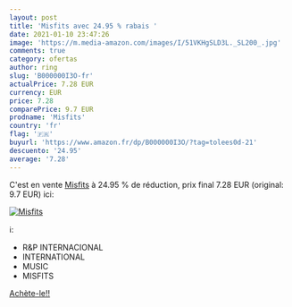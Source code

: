 ```yaml
---
layout: post
title: 'Misfits avec 24.95 % rabais '
date: 2021-01-10 23:47:26
image: 'https://m.media-amazon.com/images/I/51VKHgSLD3L._SL200_.jpg'
comments: true
category: ofertas
author: ring
slug: 'B000000I3O-fr'
actualPrice: 7.28 EUR
currency: EUR
price: 7.28
comparePrice: 9.7 EUR
prodname: 'Misfits'
country: 'fr'
flag: '🇫🇷'
buyurl: 'https://www.amazon.fr/dp/B000000I3O/?tag=tolees0d-21'
descuento: '24.95'
average: '7.28'
---
```


C'est en vente [Misfits](https://www.amazon.fr/dp/B000000I3O/?tag=tolees0d-21)  à  24.95 % de réduction, prix final  7.28 EUR (original: 9.7 EUR) ici:

[![Misfits](https://m.media-amazon.com/images/I/51VKHgSLD3L._SL200_.jpg)](https://www.amazon.fr/dp/B000000I3O/?tag=tolees0d-21)

ℹ️:

- R&P INTERNACIONAL
- INTERNATIONAL
- MUSIC
- MISFITS

[Achète-le!!](https://www.amazon.fr/dp/B000000I3O/?tag=tolees0d-21)
